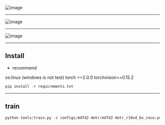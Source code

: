 ![image](https://github.com/IronmanVsThanos/MDFD2-DETR/assets/80081631/f8f25915-075c-4538-935d-bff155add25f)

------------------------

![image](https://github.com/IronmanVsThanos/MDFD2-DETR/assets/80081631/41a04266-92bb-4ff3-a5a3-c5cc2d755804)


------------------------


![image](https://github.com/IronmanVsThanos/MDFD2-DETR/assets/80081631/69742889-ee3e-4b31-af4f-6e0609befa39)




------------------------
Install
------------------------
* recommend 
   
os:linux (windows is not test)
torch >=2.0.0
torchvision>=0.15.2
```python  
pip install -r requirements.txt
```

------------------------
train
------------------------

```python  
python tools/train.py -c configs/mdfd2-detr/mdfd2-detr_r18vd_6x_coco.yml
```
